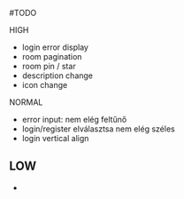 #TODO

HIGH
- login error display
- room pagination
- room pin / star
- description change
- icon change


NORMAL
- error input: nem elég feltűnő
- login/register elválasztsa nem elég széles
- login vertical align


LOW
-
-
